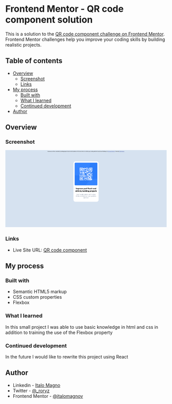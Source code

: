 # Frontend Mentor - QR code component solution

This is a solution to the [QR code component challenge on Frontend Mentor](https://www.frontendmentor.io/challenges/qr-code-component-iux_sIO_H). Frontend Mentor challenges help you improve your coding skills by building realistic projects. 

## Table of contents

- [Overview](#overview)
  - [Screenshot](#screenshot)
  - [Links](#links)
- [My process](#my-process)
  - [Built with](#built-with)
  - [What I learned](#what-i-learned)
  - [Continued development](#continued-development)
- [Author](#author)

## Overview

### Screenshot

![](./screenshot/screenshot.png)

### Links

- Live Site URL: [QR code component](https://qr-code-component-mu.vercel.app/)

## My process

### Built with

- Semantic HTML5 markup
- CSS custom properties
- Flexbox

### What I learned

In this small project I was able to use basic knowledge in html and css in addition to training the use of the Flexbox property

### Continued development

In the future I would like to rewrite this project using React

## Author

- Linkedin - [Italo Magno](https://www.linkedin.com/in/italomagnov)
- Twitter - [@_roryz](https://twitter.com/_roryz)
- Frontend Mentor - [@italomagnov](https://www.frontendmentor.io/profile/italomagnov)
